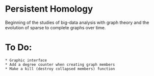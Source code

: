 # Persistent Homology
Beginning of the studies of big-data analysis with graph theory and the evolution of sparse to complete graphs over time.

# To Do:
    * Graphic interface
    * Add a degree counter when creating graph members
    * Make a kill (destroy collapsed members) function

